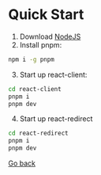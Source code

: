 # Quick Start
1. Download [NodeJS](https://nodejs.org/en/download/)
2. Install pnpm:
```bash
npm i -g pnpm
```
3. Start up react-client:
```bash
cd react-client
pnpm i
pnpm dev
```
4. Start up react-redirect
```bash
cd react-redirect
pnpm i
pnpm dev
```
[Go back](README.md)
